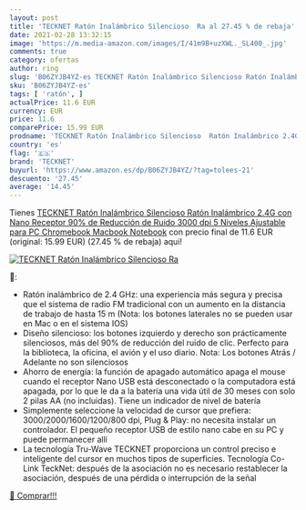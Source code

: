 ```yaml
---
layout: post
title: 'TECKNET Ratón Inalámbrico Silencioso  Ra al 27.45 % de rebaja'
date: 2021-02-28 13:32:15
image: 'https://m.media-amazon.com/images/I/41m9B+uzXWL._SL400_.jpg'
comments: true
category: ofertas
author: ring
slug: 'B06ZYJB4YZ-es TECKNET Ratón Inalámbrico Silencioso Ratón Inalámbrico...'
sku: 'B06ZYJB4YZ-es'
tags: [ 'ratón', ]
actualPrice: 11.6 EUR
currency: EUR
price: 11.6
comparePrice: 15.99 EUR
prodname: 'TECKNET Ratón Inalámbrico Silencioso  Ratón Inalámbrico 2.4G con Nano Receptor  90% de Reducción de Ruido  3000 dpi 5 Niveles Ajustable para PC  Chromebook  Macbook  Notebook'
country: 'es'
flag: '🇪🇸'
brand: 'TECKNET'
buyurl: 'https://www.amazon.es/dp/B06ZYJB4YZ/?tag=tolees-21'
descuento: '27.45'
average: '14.45'
---
```


Tienes [TECKNET Ratón Inalámbrico Silencioso  Ratón Inalámbrico 2.4G con Nano Receptor  90% de Reducción de Ruido  3000 dpi 5 Niveles Ajustable para PC  Chromebook  Macbook  Notebook](https://www.amazon.es/dp/B06ZYJB4YZ/?tag=tolees-21) con precio final de  11.6 EUR (original: 15.99 EUR) (27.45 %  de rebaja) aqui!

[![TECKNET Ratón Inalámbrico Silencioso  Ra](https://m.media-amazon.com/images/I/41m9B+uzXWL._SL400_.jpg)](https://www.amazon.es/dp/B06ZYJB4YZ/?tag=tolees-21)

🔎:

- Ratón inalámbrico de 2.4 GHz: una experiencia más segura y precisa que el sistema de radio FM tradicional con un aumento en la distancia de trabajo de hasta 15 m (Nota: los botones laterales no se pueden usar en Mac o en el sistema IOS)
- Diseño silencioso: los botones izquierdo y derecho son prácticamente silenciosos, más del 90% de reducción del ruido de clic. Perfecto para la biblioteca, la oficina, el avión y el uso diario. Nota: Los botones Atrás / Adelante no son silenciosos
- Ahorro de energía: la función de apagado automático apaga el mouse cuando el receptor Nano USB está desconectado o la computadora está apagada, por lo que le da a la batería una vida útil de 30 meses con solo 2 pilas AA (no incluidas). Tiene un indicador de nivel de batería
- Simplemente seleccione la velocidad de cursor que prefiera: 3000/2000/1600/1200/800 dpi, Plug & Play: no necesita instalar un controlador. El pequeño receptor USB de estilo nano cabe en su PC y puede permanecer allí
- La tecnología Tru-Wave TECKNET proporciona un control preciso e inteligente del cursor en muchos tipos de superficies. Tecnología Co-Link TeckNet: después de la asociación no es necesario restablecer la asociación, después de una pérdida o interrupción de la señal

[🛒 Comprar!!!](https://www.amazon.es/dp/B06ZYJB4YZ/?tag=tolees-21)
